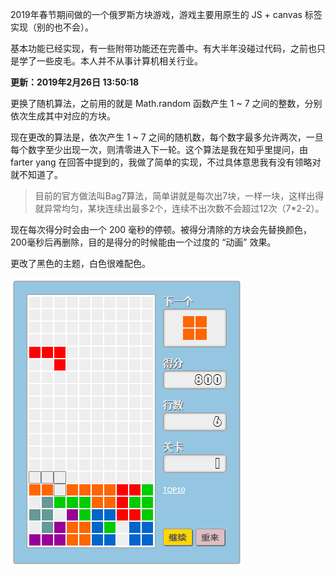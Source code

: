 2019年春节期间做的一个俄罗斯方块游戏，游戏主要用原生的 JS + canvas 标签实现（别的也不会）。

基本功能已经实现，有一些附带功能还在完善中。有大半年没碰过代码，之前也只是学了一些皮毛。本人并不从事计算机相关行业。

**更新：2019年2月26日 13:50:18**

更换了随机算法，之前用的就是 Math.random 函数产生 1 ~ 7 之间的整数，分别依次生成其中对应的方块。

现在更改的算法是，依次产生 1 ~ 7 之间的随机数，每个数字最多允许两次，一旦每个数字至少出现一次，则清零进入下一轮。这个算法是我在知乎里提问，由 farter yang 在回答中提到的，我做了简单的实现，不过具体意思我有没有领略对就不知道了。

>目前的官方做法叫Bag7算法，简单讲就是每次出7块，一样一块，这样出得就异常均匀，某块连续出最多2个，连续不出次数不会超过12次（7*2-2）。

现在每次得分时会由一个 200 毫秒的停顿。被得分清除的方块会先替换颜色，200毫秒后再删除，目的是得分的时候能由一个过度的 “动画” 效果。

更改了黑色的主题，白色很难配色。

![基本UI](https://github.com/zhangxiaoleipy/Tetris/blob/master/pic/top100.PNG)
